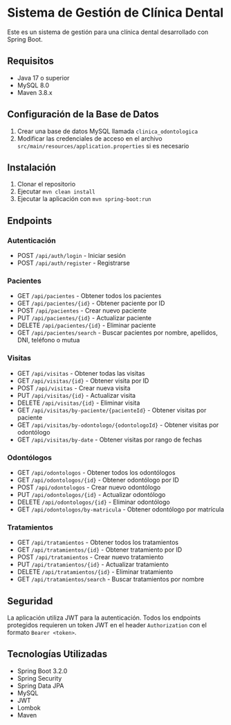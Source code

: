 # Sistema de Gestión de Clínica Dental

Este es un sistema de gestión para una clínica dental desarrollado con Spring Boot.

## Requisitos

- Java 17 o superior
- MySQL 8.0
- Maven 3.8.x

## Configuración de la Base de Datos

1. Crear una base de datos MySQL llamada `clinica_odontologica`
2. Modificar las credenciales de acceso en el archivo `src/main/resources/application.properties` si es necesario

## Instalación

1. Clonar el repositorio
2. Ejecutar `mvn clean install`
3. Ejecutar la aplicación con `mvn spring-boot:run`

## Endpoints

### Autenticación
- POST `/api/auth/login` - Iniciar sesión
- POST `/api/auth/register` - Registrarse

### Pacientes
- GET `/api/pacientes` - Obtener todos los pacientes
- GET `/api/pacientes/{id}` - Obtener paciente por ID
- POST `/api/pacientes` - Crear nuevo paciente
- PUT `/api/pacientes/{id}` - Actualizar paciente
- DELETE `/api/pacientes/{id}` - Eliminar paciente
- GET `/api/pacientes/search` - Buscar pacientes por nombre, apellidos, DNI, teléfono o mutua

### Visitas
- GET `/api/visitas` - Obtener todas las visitas
- GET `/api/visitas/{id}` - Obtener visita por ID
- POST `/api/visitas` - Crear nueva visita
- PUT `/api/visitas/{id}` - Actualizar visita
- DELETE `/api/visitas/{id}` - Eliminar visita
- GET `/api/visitas/by-paciente/{pacienteId}` - Obtener visitas por paciente
- GET `/api/visitas/by-odontologo/{odontologoId}` - Obtener visitas por odontólogo
- GET `/api/visitas/by-date` - Obtener visitas por rango de fechas

### Odontólogos
- GET `/api/odontologos` - Obtener todos los odontólogos
- GET `/api/odontologos/{id}` - Obtener odontólogo por ID
- POST `/api/odontologos` - Crear nuevo odontólogo
- PUT `/api/odontologos/{id}` - Actualizar odontólogo
- DELETE `/api/odontologos/{id}` - Eliminar odontólogo
- GET `/api/odontologos/by-matricula` - Obtener odontólogo por matrícula

### Tratamientos
- GET `/api/tratamientos` - Obtener todos los tratamientos
- GET `/api/tratamientos/{id}` - Obtener tratamiento por ID
- POST `/api/tratamientos` - Crear nuevo tratamiento
- PUT `/api/tratamientos/{id}` - Actualizar tratamiento
- DELETE `/api/tratamientos/{id}` - Eliminar tratamiento
- GET `/api/tratamientos/search` - Buscar tratamientos por nombre

## Seguridad

La aplicación utiliza JWT para la autenticación. Todos los endpoints protegidos requieren un token JWT en el header `Authorization` con el formato `Bearer <token>`.

## Tecnologías Utilizadas

- Spring Boot 3.2.0
- Spring Security
- Spring Data JPA
- MySQL
- JWT
- Lombok
- Maven
